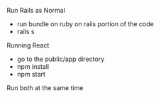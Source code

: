 Run Rails as Normal
- run bundle on ruby on rails portion of the code
- rails s 

Running React
- go to the public/app directory 
- npm install
- npm start

Run both at the same time 
